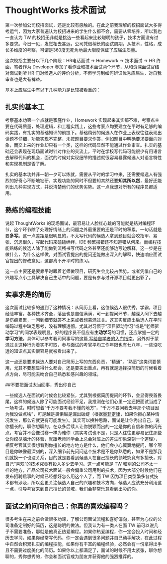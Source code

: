 # ThoughtWorks 技术面试

第一次参加公司校招面试，还是比较有感触的。在此之前我理解的校招面试大多得考运气，因为大家普遍认为校招进来的学生什么都不会，需要从零培养，所以我也一直认为 TW 的校招无非就是挑选一些看起来比较聪明的孩子，技术方面没有过多要求。今日一见，发觉相去甚远，公司凭借稍长的面试周期，从技术，性格，成长多维度的考察，可谓是360度无死角地最大限度保证了应届生质量。

这次校招主要分以下几个阶段：HR电话面试 -> Homework -> 技术面试 -> HR 终面，笔者作为 Developer 参加了看作业和技术面试两个环节，从和资深面试官结对面试到听 HR 们对候选人的评价分析，不但学习到如何辨识优秀应届生，对自我审查也是大有裨益。

基本上应届生中有以下几种能力是比较被看重的：

## 扎实的基本工

考察基本功第一个点就是家庭作业，Homework 实现起来其实都不难，考察点主要在代码质量，处理逻辑，和工程实践上，这些考察点均要建立在平时有足够的编码实践，有扎实的基础知识的前提下。基础稍弱的候选人在作业上表现往往表现出读题不仔细，功能实现不完整，未按题目要求作答，例如题目中明确要求要面向对象，而交上来的作业却只有一个类，这样的代码显然不能通过作业审查。扎实的基础还会表现在现场面试时针对作业的交流上，平时在学校写代码可能很少有用语言去解释代码的机会，面试的时候对实现细节的描述就很容易暴露候选人对语言特性和实现机制是否了解。

扎实的基本功并非一朝一夕可以练就，需要从平时的学习中来，还需要候选人有强烈的好奇心不断地钻研，实现功能的同时不但要知其然还要**知其所以然**，最好还能列出几种实现方式，并说清楚他们的优势劣势。这一点我想对所有的程序员都适用。

## 熟练的编程技能

说起 ThoughtWorks 的现场面试，最容易让人脸红心跳的可能就是结对编程环节，这个环节除了处理好情绪上的问题之外最重要的还是平时的积累，一句话就是要**多写**。这一点差距是很明显的，不太写代码的候选人拿到题目就会咬指甲、紧张、沉思很久，写起代码来磕磕绊绊，IDE 频繁报错还不知道错从何来。而编程技能熟练的候选人除了能做到流畅书写代码之外甚至还能够边写边解释，这一步是在做什么，为什么这样做，对面试官提出的提问还能做出深入的解释，快速响应面试官提出的修改意见，这都离不开平时的练习。

这一点主要还是要靠平时跟着老师做项目，研究生会比较占优势。或者凭借自己的兴趣写点小工具解决自己生活中的问题，要是有参与过开源项目就更出彩了。

## 实事求是的简历

这次面试比较多的遇到了这种情况：从简历上看，这位候选人很优秀，学霸，项目经验丰富，各种技术齐全，落坐也是自信满满，可一到提问环节，越深入问下去越是伤痕累累，一问到细节就答不上来或者想蒙混过关。这其实反应出后选人在平时编码过程中缺乏思考，没有理解透彻，尤其对习惯于“项目驱动学习”或是“老师驱动学习”的同学表现明显，好的程序员不但应有**主动学习**的习惯，还应掌握一定的**学习方法**，具体可以参考我司同事写的这篇[ 写给自学者的入门指南](http://insights.thoughtworks.cn/getting-started-guide-to-self-learner/)。另外对于蒙混过关这种行为着实不可取，参与面试的考官平均工作年限也有七八年，一些没吃透的知识点其实很容易就被看出来了。

这一点还是要求候选人要对自己简历上写的东西负责，“精通”，“熟悉”这类词要慎用，尤其不要想显得什么都会，还是要突出重点，再有就是选择投简历的时候看着点方向，尽可能去吻合自己熟悉和感兴趣的领域。

##不要把面试太当回事，秀出你自己

一些候选人在面试的时候会比较紧张，尤其到根据简历提问的环节，会显得畏首畏尾，这样的候选人除了可能面试经验不足，我推测在他们心里一定还把面试当成了一场考试，时时想着“千万不要考我不懂的地方”，“千万不要问我去年那个项目因为我没做点啥”，可是越是畏惧越是漏出破绽（根据[墨菲定律](https://baike.baidu.com/item/%E5%A2%A8%E8%8F%B2%E5%AE%9A%E5%BE%8B)，如果你担心某种情况发生，那么它就更有可能发生）。其实可以换种思路，面试是让你秀出自己，说你擅长的，聊你想聊的。在众多后续人让你脱颖而出的一定是你的自信和你的闪光点，考官并不会像试卷一样为难你（其实考试也不是，只是人往往更容易记住那些让你绞尽脑汁的体验，就跟老师同学会上总会对班上的差生印象深刻一个道理），相反考官其实很想看到你擅长的地方地方是什么，他们会小心翼翼地提问，哪个项目是你映像最深刻的，深入细节前先问问这个技术是不是你熟悉的，如果不是那我们就换一个也没关系，目的就是要看到候选人在自己擅长的领域究竟有多擅长，对自己“喜欢”的技术究竟有投入多少去学习。这一点可能是 TW 和别的公司不太一样的地方，产品公司技术面试一般会偏重公司用到的技术，因为大部分时候他们在发布招聘启事的时候已经想好怎么用这个人了，而 TW 因为项目类型繁多各式技术都有涉及，所以会更关注候选人自己的兴趣和技术方向，候选人应该充分利用这一点，引导考官来到自己擅长的领域，我们会非常乐意看到出彩的你。

 ## 面试之前问问你自己：你真的喜欢编程吗？

很多考生在来之前会做很多功课，了解公司面试流程和喜好偏向，甚至为心仪的公司准备定制好的简历，这是聪明的做法。但我认为有一类人在面 TW 前可以说几乎不需要准备，那就是他真正热爱编程。如果你热爱编程，你一定会投入时间和经历去学习，如果你经常写代码，你一定会遇到很多问题并自己动手解决，在此过程中自然会积累扎实的编程技能，如果你有丰富的编程经验，必然会有一份拿得出手且不需要过度美化的简历。如果你以上都满足了，面试的时候不用太紧张，聊你想聊的，秀你想秀的，你会和面试官成为朋友并获得他的强烈推荐的。